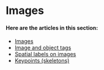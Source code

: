 
# Images

#### Here are the articles in this section:

- [Images](./image.md)
- [Image and object tags](./image-and-object-tags.md)
- [Spatial labels on images](./spatial-labels-on-images.md)
- [Keypoints (skeletons)](./python-sdk-tutorials/keypoints.md)